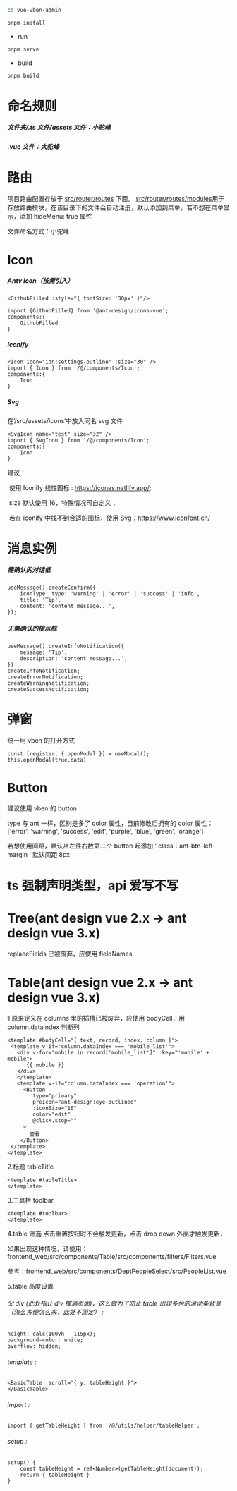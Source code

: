 ```bash
cd vue-vben-admin

pnpm install

```

- run

```bash
pnpm serve
```

- build

```bash
pnpm build
```

# 命名规则

##### 文件夹/.ts 文件/assets 文件：小驼峰

##### .vue 文件：大驼峰

####

# 路由

项目路由配置存放于 [src/router/routes](https://github.com/vbenjs/vue-vben-admin/tree/main/src/router/routes) 下面。 [src/router/routes/modules](https://github.com/vbenjs/vue-vben-admin/tree/main/src/router/routes/modules)用于存放路由模块，在该目录下的文件会自动注册，默认添加到菜单，若不想在菜单显示，添加 hideMenu: true 属性

文件命名方式：小驼峰

# Icon

##### Antv Icon（按需引入）

```
<GithubFilled :style="{ fontSize: '30px' }"/>

import {GithubFilled} from '@ant-design/icons-vue';
components:{
	GithubFilled
}
```

##### Iconify

```
<Icon icon="ion:settings-outline" :size="30" />
import { Icon } from '/@/components/Icon';
components:{
	Icon
}
```

##### Svg

在’/src/assets/icons‘中放入同名 svg 文件

```
<SvgIcon name="test" size="32" />
import { SvgIcon } from '/@/components/Icon';
components:{
	Icon
}
```

建议：

​ 使用 Iconify 线性图标 : https://icones.netlify.app/;

​ size 默认使用 16，特殊情况可自定义；

​ 若在 iconify 中找不到合适的图标，使用 Svg：https://www.iconfont.cn/

# 消息实例

##### 需确认的对话框

```
useMessage().createConfirm({
	iconType: type: 'warning' | 'error' | 'success' | 'info',
    title: 'Tip',
    content: 'content message...',
});
```

##### 无需确认的提示框

```
useMessage().createInfoNotification({
	message: 'Tip',
	description: 'content message...',
})
createInfoNotification;
createErrorNotification;
createWarningNotification;
createSuccessNotification;
```

# 弹窗

统一用 vben 的打开方式

```
const [register, { openModal }] = useModal();
this.openModal(true,data)
```

# Button

建议使用 vben 的 button

type 与 ant 一样，区别是多了 color 属性，目前修改后拥有的 color 属性：['error', 'warning', 'success', 'edit', 'purple', 'blue', 'green', 'orange']

若想使用间距，默认从左往右数第二个 button 起添加 ‘ class：ant-btn-left-margin ’ 默认间距 8px

# ts 强制声明类型，api 爱写不写

# Tree(ant design vue 2.x -> ant design vue 3.x)

replaceFields 已被废弃，应使用 fieldNames

# Table(ant design vue 2.x -> ant design vue 3.x)

1.原来定义在 columns 里的插槽已被废弃，应使用 bodyCell，用 column.dataIndex 判断列

```
<template #bodyCell="{ text, record, index, column }">
 <template v-if="column.dataIndex === 'mobile_list'">
   <div v-for="mobile in record['mobile_list']" :key="'mobile' + mobile">
      {{ mobile }}
   </div>
   </template>
   <template v-if="column.dataIndex === 'operation'">
     <Button
        type="primary"
        preIcon="ant-design:eye-outlined"
        :iconSize="16"
        color="edit"
        @click.stop=""
     >
       查看
    </Button>
 </template>
</template>
```

2.标题 tableTitle

```
<template #tableTitle>
</template>
```

3.工具栏 toolbar

```
<template #toolbar>
</template>
```

4.table 筛选 点击重置按钮时不会触发更新，点击 drop down 外面才触发更新，

如果出现这种情况，请使用：frontend_web/src/components/Table/src/components/filters/Filters.vue

参考：frontend_web/src/components/DeptPeopleSelect/src/PeopleList.vue

5.table 高度设置

###### 父 div (此处指让 div 撑满页面)，这么做为了防止 table 出现多余的滚动条背景（怎么方便怎么来，此处不固定） :

```
height: calc(100vh - 115px);
background-color: white;
overflow: hidden;
```

###### template :

```
<BasicTable :scroll="{ y: tableHeight }">
</BasicTable>
```

###### import :

```
import { getTableHeight } from '/@/utils/helper/tableHelper';
```

###### setup :

```
setup() {
    const tableHeight = ref<Number>(getTableHeight(document));
    return { tableHeight }
}
```
